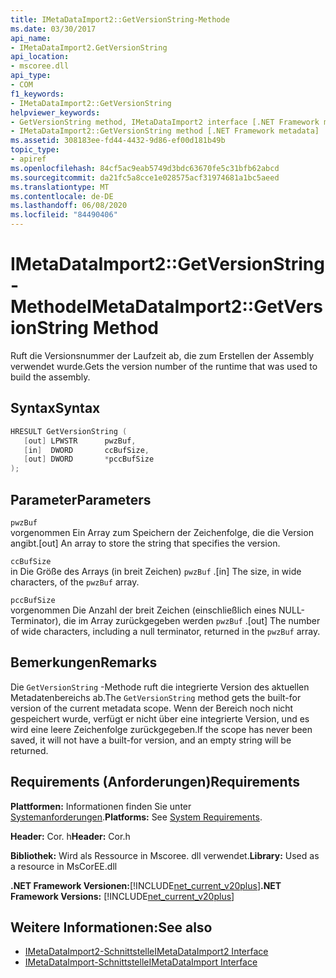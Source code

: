 ```yaml
---
title: IMetaDataImport2::GetVersionString-Methode
ms.date: 03/30/2017
api_name:
- IMetaDataImport2.GetVersionString
api_location:
- mscoree.dll
api_type:
- COM
f1_keywords:
- IMetaDataImport2::GetVersionString
helpviewer_keywords:
- GetVersionString method, IMetaDataImport2 interface [.NET Framework metadata]
- IMetaDataImport2::GetVersionString method [.NET Framework metadata]
ms.assetid: 308183ee-fd44-4432-9d86-ef00d181b49b
topic_type:
- apiref
ms.openlocfilehash: 84cf5ac9eab5749d3bdc63670fe5c31bfb62abcd
ms.sourcegitcommit: da21fc5a8cce1e028575acf31974681a1bc5aeed
ms.translationtype: MT
ms.contentlocale: de-DE
ms.lasthandoff: 06/08/2020
ms.locfileid: "84490406"
---
```

# <a name="imetadataimport2getversionstring-method"></a><span data-ttu-id="17709-102">IMetaDataImport2::GetVersionString-Methode</span><span class="sxs-lookup"><span data-stu-id="17709-102">IMetaDataImport2::GetVersionString Method</span></span>
<span data-ttu-id="17709-103">Ruft die Versionsnummer der Laufzeit ab, die zum Erstellen der Assembly verwendet wurde.</span><span class="sxs-lookup"><span data-stu-id="17709-103">Gets the version number of the runtime that was used to build the assembly.</span></span>  
  
## <a name="syntax"></a><span data-ttu-id="17709-104">Syntax</span><span class="sxs-lookup"><span data-stu-id="17709-104">Syntax</span></span>  
  
```cpp  
HRESULT GetVersionString (  
   [out] LPWSTR      pwzBuf,  
   [in]  DWORD       ccBufSize,  
   [out] DWORD       *pccBufSize  
);  
```  
  
## <a name="parameters"></a><span data-ttu-id="17709-105">Parameter</span><span class="sxs-lookup"><span data-stu-id="17709-105">Parameters</span></span>  
 `pwzBuf`  
 <span data-ttu-id="17709-106">vorgenommen Ein Array zum Speichern der Zeichenfolge, die die Version angibt.</span><span class="sxs-lookup"><span data-stu-id="17709-106">[out] An array to store the string that specifies the version.</span></span>  
  
 `ccBufSize`  
 <span data-ttu-id="17709-107">in Die Größe des Arrays (in breit Zeichen) `pwzBuf` .</span><span class="sxs-lookup"><span data-stu-id="17709-107">[in] The size, in wide characters, of the `pwzBuf` array.</span></span>  
  
 `pccBufSize`  
 <span data-ttu-id="17709-108">vorgenommen Die Anzahl der breit Zeichen (einschließlich eines NULL-Terminator), die im Array zurückgegeben werden `pwzBuf` .</span><span class="sxs-lookup"><span data-stu-id="17709-108">[out] The number of wide characters, including a null terminator, returned in the `pwzBuf` array.</span></span>  
  
## <a name="remarks"></a><span data-ttu-id="17709-109">Bemerkungen</span><span class="sxs-lookup"><span data-stu-id="17709-109">Remarks</span></span>  
 <span data-ttu-id="17709-110">Die `GetVersionString` -Methode ruft die integrierte Version des aktuellen Metadatenbereichs ab.</span><span class="sxs-lookup"><span data-stu-id="17709-110">The `GetVersionString` method gets the built-for version of the current metadata scope.</span></span> <span data-ttu-id="17709-111">Wenn der Bereich noch nicht gespeichert wurde, verfügt er nicht über eine integrierte Version, und es wird eine leere Zeichenfolge zurückgegeben.</span><span class="sxs-lookup"><span data-stu-id="17709-111">If the scope has never been saved, it will not have a built-for version, and an empty string will be returned.</span></span>  
  
## <a name="requirements"></a><span data-ttu-id="17709-112">Requirements (Anforderungen)</span><span class="sxs-lookup"><span data-stu-id="17709-112">Requirements</span></span>  
 <span data-ttu-id="17709-113">**Plattformen:** Informationen finden Sie unter [Systemanforderungen](../../get-started/system-requirements.md).</span><span class="sxs-lookup"><span data-stu-id="17709-113">**Platforms:** See [System Requirements](../../get-started/system-requirements.md).</span></span>  
  
 <span data-ttu-id="17709-114">**Header:** Cor. h</span><span class="sxs-lookup"><span data-stu-id="17709-114">**Header:** Cor.h</span></span>  
  
 <span data-ttu-id="17709-115">**Bibliothek:** Wird als Ressource in Mscoree. dll verwendet.</span><span class="sxs-lookup"><span data-stu-id="17709-115">**Library:** Used as a resource in MsCorEE.dll</span></span>  
  
 <span data-ttu-id="17709-116">**.NET Framework Versionen:**[!INCLUDE[net_current_v20plus](../../../../includes/net-current-v20plus-md.md)]</span><span class="sxs-lookup"><span data-stu-id="17709-116">**.NET Framework Versions:** [!INCLUDE[net_current_v20plus](../../../../includes/net-current-v20plus-md.md)]</span></span>  
  
## <a name="see-also"></a><span data-ttu-id="17709-117">Weitere Informationen:</span><span class="sxs-lookup"><span data-stu-id="17709-117">See also</span></span>

- [<span data-ttu-id="17709-118">IMetaDataImport2-Schnittstelle</span><span class="sxs-lookup"><span data-stu-id="17709-118">IMetaDataImport2 Interface</span></span>](imetadataimport2-interface.md)
- [<span data-ttu-id="17709-119">IMetaDataImport-Schnittstelle</span><span class="sxs-lookup"><span data-stu-id="17709-119">IMetaDataImport Interface</span></span>](imetadataimport-interface.md)
